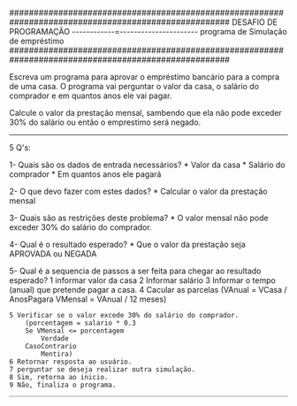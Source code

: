 #####################################################################################################
                                        DESAFIO DE PROGRAMAÇÃO
                                ------------=----------------------
                                programa de Simulação de empréstimo
#####################################################################################################

Escreva um programa para aprovar o empréstimo bancário para a compra de uma casa. O programa vai perguntar o valor da casa, o salário do comprador e em quantos anos ele vai pagar.

Calcule o valor da prestação mensal, sambendo que ela não pode exceder 30% do salário ou então o emprestimo será negado.

____________________________________________________________________________________________________
5 Q's:

1- Quais são os dados de entrada necessários?
    * Valor da casa
    * Salário do comprador
    * Em quantos anos ele pagará

2- O que devo fazer com estes dados?
    * Calcular o valor da prestação mensal

3- Quais são as restrições deste problema?
    * O valor mensal não pode exceder 30% do salário do comprador.

4- Qual é o resultado esperado?
    * Que o valor da prestação seja APROVADA ou NEGADA

5- Qual é a sequencia de passos a ser feita para chegar ao resultado esperado?
    1 informar valor da casa
    2 Informar salário
    3 Informar o tempo (anual) que pretende pagar a casa.
    4 Cacular as parcelas
        (VAnual = VCasa / AnosPagara
        VMensal = VAnual / 12 meses)
    
    5 Verificar se o valor excede 30% do salário do comprador.
        (porcentagem = salario * 0.3
        Se VMensal <= porcentagem
            Verdade
        CasoContrario
            Mentira)
    6 Retornar resposta ao usuário.
    7 perguntar se deseja realizar outra simulação.
    8 Sim, retorna ao inicio.
    9 Não, finaliza o programa.
    _____________________________________________________________________________________________________